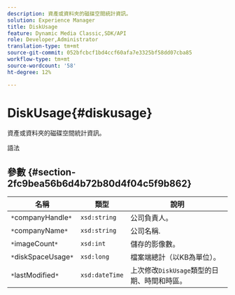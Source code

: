 ```yaml
---
description: 資產或資料夾的磁碟空間統計資訊。
solution: Experience Manager
title: DiskUsage
feature: Dynamic Media Classic,SDK/API
role: Developer,Administrator
translation-type: tm+mt
source-git-commit: 052bfcbcf1bd4ccf60afa7e3325bf58dd07cba85
workflow-type: tm+mt
source-wordcount: '58'
ht-degree: 12%

---
```



# DiskUsage{#diskusage}

資產或資料夾的磁碟空間統計資訊。

語法

## 參數 {#section-2fc9bea56b6d4b72b80d4f04c5f9b862}

| 名稱 | 類型 | 說明 |
|---|---|---|
| `*`companyHandle`*` | `xsd:string` | 公司負責人。 |
| `*`companyName`*` | `xsd:string` | 公司名稱. |
| `*`imageCount`*` | `xsd:int` | 儲存的影像數。 |
| `*`diskSpaceUsage`*` | `xsd:long` | 檔案端總計（以KB為單位）。 |
| `*`lastModified`*` | `xsd:dateTime` | 上次修改`DiskUsage`類型的日期、時間和時區。 |

